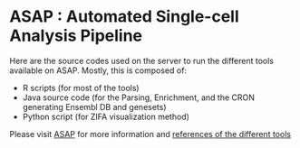 # ASAP : Automated Single-cell Analysis Pipeline

Here are the source codes used on the server to run the different tools available on ASAP.
Mostly, this is composed of:
- R scripts (for most of the tools)
- Java source code (for the Parsing, Enrichment, and the CRON generating Ensembl DB and genesets)
- Python script (for ZIFA visualization method)

Please visit <a href="https://asap.epfl.ch">ASAP</a> for more information and <a href="https://asap.epfl.ch/home/about">references of the different tools</a>
